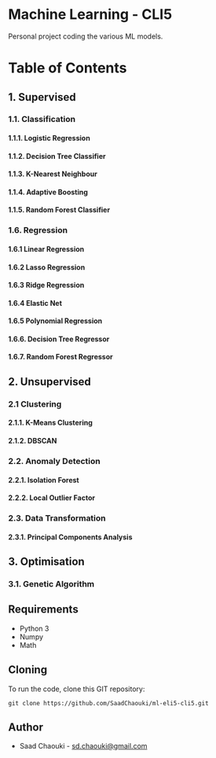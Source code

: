 # Machine Learning - CLI5

Personal project coding the various ML models.


# Table of Contents

## 1. Supervised

### 1.1. Classification
#### 1.1.1. Logistic Regression
#### 1.1.2. Decision Tree Classifier
#### 1.1.3. K-Nearest Neighbour
#### 1.1.4. Adaptive Boosting
#### 1.1.5. Random Forest Classifier


### 1.6. Regression
#### 1.6.1 Linear Regression
#### 1.6.2 Lasso Regression
#### 1.6.3 Ridge Regression
#### 1.6.4 Elastic Net
#### 1.6.5 Polynomial Regression
#### 1.6.6. Decision Tree Regressor
#### 1.6.7. Random Forest Regressor


## 2. Unsupervised
### 2.1 Clustering
#### 2.1.1. K-Means Clustering
#### 2.1.2. DBSCAN


### 2.2. Anomaly Detection
#### 2.2.1. Isolation Forest
#### 2.2.2. Local Outlier Factor


### 2.3. Data Transformation
#### 2.3.1. Principal Components Analysis


## 3. Optimisation
### 3.1. Genetic Algorithm


## Requirements
* Python 3
* Numpy
* Math

## Cloning 
To run the code, clone this GIT repository:

`git clone https://github.com/SaadChaouki/ml-eli5-cli5.git`


## Author
* Saad Chaouki - sd.chaouki@gmail.com